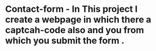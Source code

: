 # Contact-form - In This project I create a webpage in which there a captcah-code also and you from which you submit the form .
